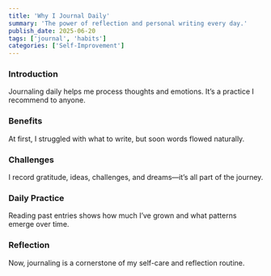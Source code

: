 ```yaml
---
title: 'Why I Journal Daily'
summary: 'The power of reflection and personal writing every day.'
publish_date: 2025-06-20
tags: ['journal', 'habits']
categories: ['Self-Improvement']
---
```


### Introduction

Journaling daily helps me process thoughts and emotions. It’s a practice I recommend to anyone.

### Benefits

At first, I struggled with what to write, but soon words flowed naturally.

### Challenges

I record gratitude, ideas, challenges, and dreams—it’s all part of the journey.

### Daily Practice

Reading past entries shows how much I’ve grown and what patterns emerge over time.

### Reflection

Now, journaling is a cornerstone of my self-care and reflection routine.
